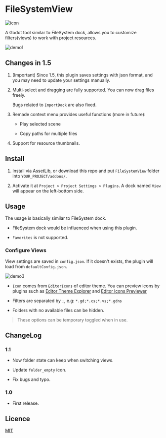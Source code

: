 # FileSystemView

![icon](images/icon.png)

A Godot tool similar to FileSystem dock, allows you to customize filters(views) to work with project resources.

![demo1](https://user-images.githubusercontent.com/12966814/90251893-1f898b80-de71-11ea-9a03-49f3c1dce84f.gif)

## Changes in 1.5

1. (Important) Since 1.5, this plugin saves settings with json format, and you may need to update your settings manually.

2. Multi-select and dragging are fully supported. You can now drag files freely.

    Bugs related to `ImportDock` are also fixed.

3. Remade context menu provides useful functions (more in future):

    - Play selected scene

    - Copy paths for multiple files

4. Support for resource thumbnails.

## Install

1. Install via AssetLib, or download this repo and put `FileSystemView` folder into `YOUR_PROJECT/addons/`.

2. Activate it at `Project > Project Settings > Plugins`. A dock named `View` will appear on the left-bottom side.

## Usage

The usage is basically similar to FileSystem dock.

- FileSystem dock would be influenced when using this plugin.

- `Favorites` is not supported.

### Configure Views

View settings are saved in `config.json`. If it doesn't exists, the plugin will load from `defaultConfig.json`.

![demo3](https://user-images.githubusercontent.com/12966814/86586164-0f50d780-bfba-11ea-8deb-a3ece305281b.png)

- `Icon` comes from `EditorIcons` of editor theme. You can preview icons by plugins such as [Editor Theme Explorer](https://godotengine.org/asset-library/asset/557) and [Editor Icons Previewer](https://godotengine.org/asset-library/asset/374)

- Filters are separated by `;`, e.g: `*.gd;*.cs;*.vs;*.gdns`

- Folders with no available files can be hidden.

> These options can be temporary toggled when in use.

## ChangeLog

### 1.1

- Now folder state can keep when switching views.

- Update `folder_empty` icon.

- Fix bugs and typo.

### 1.0

- First release.

## Licence

[MIT](LICENSE)
